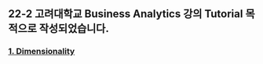 ## 22-2 고려대학교 Business Analytics 강의 Tutorial 목적으로 작성되었습니다.

### [1. Dimensionality ](https://github.com/JINU6497/BA_/tree/main/1_Dimensionality%20Reduction)
